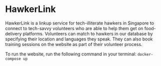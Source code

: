 # HawkerLink

HawkerLink is a linkup service for tech-illiterate hawkers in Singapore to connect to tech-savvy volunteers who are able to help them get on food-delivery platforms. Volunteers can match to hawkers in our database by specifying their location and languages they speak. They can also book training sessions on the website as part of their volunteer process.

To run the website, run the following command in your terminal: `docker-compose up`
